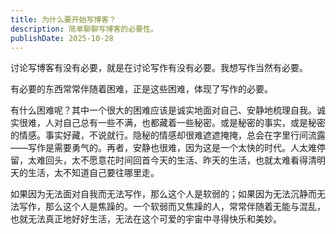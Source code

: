 ```yaml
---
title: 为什么要开始写博客？
description: 简单聊聊写博客的必要性。
publishDate: 2025-10-28
---
```




讨论写博客有没有必要，就是在讨论写作有没有必要。我想写作当然有必要。

有必要的东西常常伴随着困难，正是这些困难，体现了写作的必要。

有什么困难呢？其中一个很大的困难应该是诚实地面对自己、安静地梳理自我。诚实很难，人对自己总有一些不满，也都藏着一些秘密。或是秘密的事实，或是秘密的情感。事实好藏，不说就行。隐秘的情感却很难遮遮掩掩，总会在字里行间流露——写作是需要勇气的。再者，安静也很难，因为这是一个太快的时代。人太难停留，太难回头，太不愿意花时间回首今天的生活、昨天的生活，也就太难看得清明天的生活，太不知道自己要往哪里走。

如果因为无法面对自我而无法写作，那么这个人是软弱的；如果因为无法沉静而无法写作，那么这个人是焦躁的。一个软弱而又焦躁的人，常常伴随着无能与混乱，也就无法真正地好好生活，无法在这个可爱的宇宙中寻得快乐和美妙。
